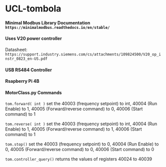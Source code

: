 # UCL-tombola

#### Minimal Modbus Library Documentation `https://minimalmodbus.readthedocs.io/en/stable/`

#### Uses V20 power controller
Datasheet: ` https://support.industry.siemens.com/cs/attachments/109824500/V20_op_instr_0823_en-US.pdf`
 
 
#### USB RS484 Controller

#### Rsapberry Pi 4B




#### MotorClass.py Commands

`tom.forward( int )`                  set the 40003 (frequency setpoint) to int, 40004 (Run Enable) to 1, 40005 (Forward/reverse command) to 0, 40006 (Start command) to 1

`tom.reverse( int )`                set the 40003 (frequency setpoint) to int, 40004 (Run Enable) to 1, 40005 (Forward/reverse command) to 1, 40006 (Start command) to 1

`tom.stop()`                        set the 40003 (frequency setpoint) to 0, 40004 (Run Enable) to 0, 40005 (Forward/reverse command) to 0, 40006 (Start command) to 0

`tom.controller_query()`            returns the values of registers 40024 to 40039

